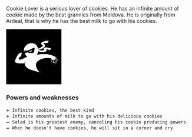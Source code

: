 Cookie Lover is a serious lover of cookies. He has an infinite amount of cookie made by the best grannies from Moldova. He is originally from Ardeal, that is why he has the best milk to go with his cookies.

![CookieLover image](/Images/cookieLover.jpg)

### Powers and weaknesses

    ➕ Infinite cookies, the best kind
    ➕ Infinite amounts of milk to go with his delicious cookies
    ➖ Salad is his greatest enemy, canceling his cookie producing powers
    ➖ When he doesn't have cookies, he will sit in a corner and cry